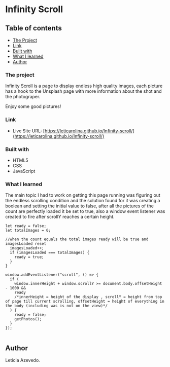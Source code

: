 # Infinity Scroll

## Table of contents

- [The Project](#the-project)
- [Link](#link)
- [Built with](#built-with)
- [What I learned](#what-i-learned)
- [Author](#author)

### The project

Infinity Scroll is a page to display endless high quality images, each picture has a hook to the Unsplash page with more information about the shot and the photograper.

Enjoy some good pictures!

### Link

- Live Site URL: [https://leticarolina.github.io/Infinity-scroll/](https://leticarolina.github.io/Infinity-scroll/)

### Built with

- HTML5
- CSS
- JavaScript

### What I learned

The main topic I had to work on getting this page running was figuring out the endless scrolling condition and the solution found for it was creating a boolean and setting the initial value to false, after all the pictures of the count are perfectly loaded it be set to true, also a window event listener was created to fire after scrollY reaches a certain height.

```
let ready = false;
let totalImages = 0;

//when the count equals the total images ready will be true and imagesLoaded reset
  imagesLoaded++;
  if (imagesLoaded === totalImages) {
    ready = true;
  }
}

window.addEventListener("scroll", () => {
  if (
    window.innerHeight + window.scrollY >= document.body.offsetHeight - 1000 &&
    ready
    /*innerHeight = height of the display , scrollY = height from top of page till current scrolling, offsetHeight = height of everything in the body (including was is not on the view)*/
  ) {
    ready = false;
    getPhotos();
  }
});


```

## Author

Leticia Azevedo.
